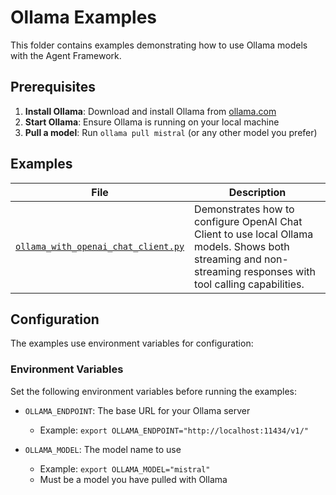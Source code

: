 # Ollama Examples

This folder contains examples demonstrating how to use Ollama models with the Agent Framework.

## Prerequisites

1. **Install Ollama**: Download and install Ollama from [ollama.com](https://ollama.com/)
2. **Start Ollama**: Ensure Ollama is running on your local machine
3. **Pull a model**: Run `ollama pull mistral` (or any other model you prefer)

## Examples

| File | Description |
|------|-------------|
| [`ollama_with_openai_chat_client.py`](ollama_with_openai_chat_client.py) | Demonstrates how to configure OpenAI Chat Client to use local Ollama models. Shows both streaming and non-streaming responses with tool calling capabilities. |

## Configuration

The examples use environment variables for configuration:

### Environment Variables

Set the following environment variables before running the examples:

- `OLLAMA_ENDPOINT`: The base URL for your Ollama server
  - Example: `export OLLAMA_ENDPOINT="http://localhost:11434/v1/"`

- `OLLAMA_MODEL`: The model name to use
  - Example: `export OLLAMA_MODEL="mistral"`
  - Must be a model you have pulled with Ollama
